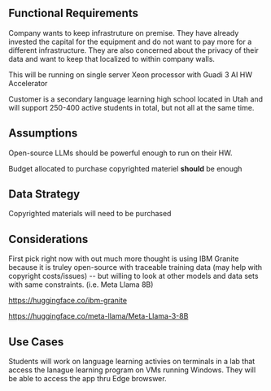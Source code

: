 ## Functional Requirements
Company wants to keep infrastruture on premise. They have already invested the capital for the equipment and do not want to pay more for a different infrastructure. They are also concerned about the privacy of their data and want to keep that localized to within company walls.  

This will be running on single server Xeon processor with Guadi 3 AI HW Accelerator

Customer is a secondary language learning high school located in Utah and will support 250-400 active students in total, but not all at the same time. 


## Assumptions
Open-source LLMs should be powerful enough to run on their HW.

Budget allocated to purchase copyrighted materiel **should** be enough

## Data Strategy
Copyrighted materials will need to be purchased

## Considerations
First pick right now with out much more thought is using IBM Granite because it is truley open-source with traceable training data (may help with copyright costs/issues) -- but willing to look at other models and data sets with same constraints.  (i.e. Meta Llama 8B)

https://huggingface.co/ibm-granite

https://huggingface.co/meta-llama/Meta-Llama-3-8B

## Use Cases
Students will work on language learning activies on terminals in a lab that access the lanague learning program on VMs running Windows.  They will be able to access the app thru Edge browswer.

